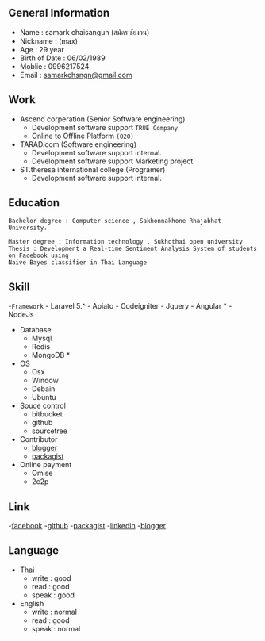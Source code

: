 
## General Information
- Name : samark chaisangun (สมัคร ชัยงวน)
- Nickname : (max)
- Age : 29 year
- Birth of Date : 06/02/1989
- Moblie : 0996217524
- Email : samarkchsngn@gmail.com
## Work
- Ascend corperation (Senior Software engineering)
	- Development software support `TRUE Company`
	- Online to Offline Platform `(O2O)`
- TARAD.com (Software engineering)
	- Development software support internal.
	- Development software support Marketing project.
- ST.theresa international college (Programer)
	- Development software support internal.
## Education
```
Bachelor degree : Computer science , Sakhonnakhone Rhajabhat University.
```
```
Master degree : Information technology , Sukhothai open university
Thesis : Development a Real-time Sentiment Analysis System of students on Facebook using
Naive Bayes classifier in Thai Language
```
## Skill
-`Framework`
	- Laravel 5.^
	- Apiato
	- Codeigniter
	- Jquery
	- Angular *
	- NodeJs
- Database
	- Mysql
	- Redis
	- MongoDB *
- OS
	- Osx
	- Window
	- Debain
	- Ubuntu
- Souce control
	- bitbucket
	- github
	- sourcetree
- Contributor
	- [blogger](http://macxoomscie.blogspot.com/)
	- [packagist](https://packagist.org/users/maxca789/packages/)
- Online payment
	- Omise
	- 2c2p
## Link
-[facebook](https://fb.com/maxcomsciclub)
-[github](https://github.com/maxca/)
-[packagist](https://packagist.org/users/maxca789/packages/)
-[linkedin](https://www.linkedin.com/in/samark-chaisanguan-35b843a5/)
-[blogger](http://macxoomscie.blogspot.com/)
## Language
- Thai
	- write 	: good
	- read 		: good
	- speak 	: good
- English
	- write 	: normal
	- read 		: good
	- speak 	: normal